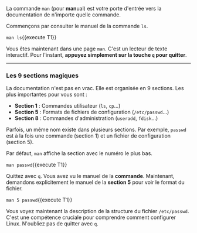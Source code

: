 La commande `man` (pour **man**ual) est votre porte d'entrée vers la documentation de n'importe quelle commande.

Commençons par consulter le manuel de la commande `ls`.

`man ls`{{execute T1}}

Vous êtes maintenant dans une page `man`. C'est un lecteur de texte interactif. Pour l'instant, **appuyez simplement sur la touche `q` pour quitter**.

---

### Les 9 sections magiques

La documentation n'est pas en vrac. Elle est organisée en 9 sections. Les plus importantes pour vous sont :
-   **Section 1** : Commandes utilisateur (`ls`, `cp`...)
-   **Section 5** : Formats de fichiers de configuration (`/etc/passwd`...)
-   **Section 8** : Commandes d'administration (`useradd`, `fdisk`...)

Parfois, un même nom existe dans plusieurs sections. Par exemple, `passwd` est à la fois une commande (section 1) et un fichier de configuration (section 5).

Par défaut, `man` affiche la section avec le numéro le plus bas.

`man passwd`{{execute T1}}

Quittez avec `q`. Vous avez vu le manuel de la **commande**. Maintenant, demandons explicitement le manuel de la **section 5** pour voir le format du fichier.

`man 5 passwd`{{execute T1}}

Vous voyez maintenant la description de la structure du fichier `/etc/passwd`. C'est une compétence cruciale pour comprendre comment configurer Linux. N'oubliez pas de quitter avec `q`.